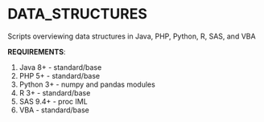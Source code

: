 # DATA_STRUCTURES
Scripts overviewing data structures in Java, PHP, Python, R, SAS, and VBA

**REQUIREMENTS**:

1. Java 8+ - standard/base
2. PHP 5+ - standard/base 
3. Python 3+ - numpy and pandas modules
4. R 3+ - standard/base 
5. SAS 9.4+ - proc IML
6. VBA - standard/base 
